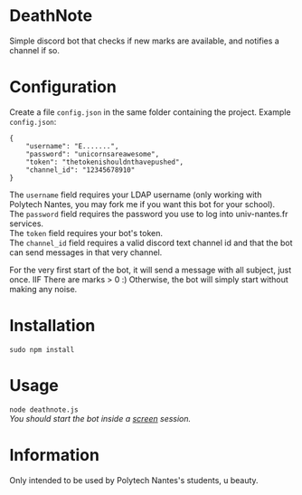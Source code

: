 # DeathNote
Simple discord bot that checks if new marks are available, and notifies a channel if so.

# Configuration
Create a file `config.json` in the same folder containing the project.
Example `config.json`:
```
{
    "username": "E.......",
    "password": "unicornsareawesome",
    "token": "thetokenishouldnthavepushed",
    "channel_id": "12345678910"
}
```
The `username` field requires your LDAP username (only working with Polytech Nantes, you may fork me if you want this bot for your school).\
The `password` field requires the password you use to log into univ-nantes.fr services.\
The `token` field requires your bot's token.\
The `channel_id` field requires a valid discord text channel id and that the bot can send messages in that very channel.

For the very first start of the bot, it will send a message with all subject, just once.
IIF There are marks > 0 :)
Otherwise, the bot will simply start without making any noise.

# Installation
`sudo npm install`

# Usage
`node deathnote.js`\
*You should start the bot inside a [screen](https://linux.die.net/man/1/screen) session.*

# Information
Only intended to be used by Polytech Nantes's students, u beauty.
